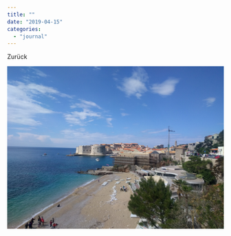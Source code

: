 ```yaml
---
title: ""
date: "2019-04-15"
categories: 
  - "journal"
---
```


Zurück

![](images/64bdd22ccf.jpg)
